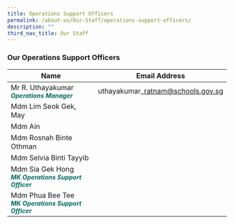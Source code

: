 ```yaml
---
title: Operations Support Officers
permalink: /about-us/Our-Staff/operations-support-officers/
description: ""
third_nav_title: Our Staff
---
```

### **Our Operations Support Officers**



| Name | Email Address |
| -------- | -------- |
| Mr R. Uthayakumar <br><b><i style="color:#016C62;font-size:14px;"> Operations Manager </i></b>| uthayakumar\_ratnam@schools.gov.sg |
|Mdm Lim Seok Gek, May | |
|Mdm Ain | |
|Mdm Rosnah Binte Othman | |
|Mdm Selvia Binti Tayyib | |
| Mdm Sia Gek Hong<br><b><i style="color:#016C62;font-size:14px;">MK Operations Support Officer </i></b> | |
| Mdm Phua Bee Tee<br><b><i style="color:#016C62;font-size:14px;">MK Operations Support Officer </i></b> | | 